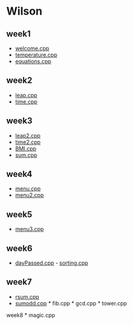 # Wilson
## week1
- [welcome.cpp](https://github.com/wilson30139/wilson/blob/master/w01/welcome.cpp )
- [temperature.cpp](https://github.com/wilson30139/wilson/blob/master/w01/temperature.cpp)
- [equations.cpp](https://github.com/wilson30139/wilson/blob/master/w01/equations.cpp)
## week2
- [leap.cpp](https://github.com/wilson30139/wilson/blob/master/w02/leap.cpp)
- [time.cpp](https://github.com/wilson30139/wilson/blob/master/w02/time.cpp)
## week3
- [leap2.cpp](https://github.com/wilson30139/wilson/blob/master/w03/leap2.cpp)
- [time2.cpp](https://github.com/wilson30139/wilson/blob/master/w03/time2.cpp)
- [BMI.cpp](https://github.com/wilson30139/wilson/blob/master/w03/BMI.cpp)
- [sum.cpp](https://github.com/wilson30139/wilson/blob/master/w03/sum.cpp)
## week4
- [menu.cpp](https://github.com/wilson30139/wilson/blob/master/w04/menu.cpp) 
- [menu2.cpp](https://github.com/wilson30139/wilson/blob/master/w04/menu2.cpp)
## week5
- [menu3.cpp](https://github.com/wilson30139/wilson/blob/master/w05/menu3.cpp)
## week6
- [dayPassed.cpp](https://github.com/wilson30139/wilson/blob/master/w06/dayPassed.cpp) - [sorting.cpp](https://github.com/wilson30139/wilson/blob/master/w06/sorting.cpp)
## week7
- [rsum.cpp](https://github.com/wilson30139/wilson/blob/master/w07/rsum.cpp)
- [sumodd.cpp]() * fib.cpp * gcd.cpp * tower.cpp






week8 * magic.cpp

<!--stackedit_data:
eyJoaXN0b3J5IjpbLTE2NDMyOTAzNTFdfQ==
-->